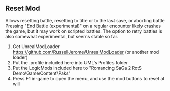 ## Reset Mod

Allows resetting battle, resetting to title or to the last save, or aborting battle
Pressing "End Battle (experimental)" on a regular encounter likely crashes the game,
but it may work on scripted battles.
The option to retry battles is also somewhat experimental, but seems stable so far.

1. Get UnrealModLoader https://github.com/RussellJerome/UnrealModLoader (or another mod loader)
2. Put the .profile included here into UML's Profiles folder
3. Put the LogicMods included here to "Romancing SaGa 2 RotS Demo\Game\Content\Paks"
4. Press F1 in-game to open the menu, and use the mod buttons to reset at will